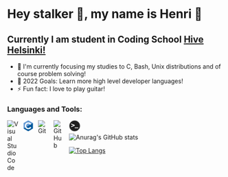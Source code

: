 

# Hey stalker 👀, my name is Henri 👋
## Currently I am student in Coding School [Hive Helsinki!](https://www.hive.fi/en/ "Hive Helsinki!")

- 🌱 I'm currently focusing my studies to C, Bash, Unix distributions and of course problem solving!
- 🥅 2022 Goals: Learn more high level developer languages!
- ⚡ Fun fact: I love to play guitar!

### Languages and Tools:

<img align="left" alt="Visual Studio Code" width="26px" src="https://cdn.jsdelivr.net/gh/devicons/devicon/icons/vscode/vscode-original.svg" style="padding-right:10px;">

<img align="left" alt="C language" width="26px" src="https://raw.githubusercontent.com/devicons/devicon/master/icons/c/c-original.svg" style="padding-right:10px;">

<img align="left" alt="Git" width="26px" src="https://cdn.jsdelivr.net/gh/devicons/devicon/icons/git/git-original.svg" style="padding-right:10px;">

<img align="left" alt="GitHub" width="26px" src="https://user-images.githubusercontent.com/3369400/139447912-e0f43f33-6d9f-45f8-be46-2df5bbc91289.png" style="padding-right:10px;">
<img align="left" alt="Terminal" width="26px"src="https://raw.githubusercontent.com/github/explore/80688e429a7d4ef2fca1e82350fe8e3517d3494d/topics/terminal/terminal.png" style="padding-right:10px;">

</br>

![Anurag's GitHub stats](https://github-readme-stats.vercel.app/api?username=HenronenGIT&show_icons=true&theme=tokyonight)

[![Top Langs](https://github-readme-stats.vercel.app/api/top-langs/?username=HenronenGIT&layout=compact)](https://github.com/anuraghazra/github-readme-stats)

